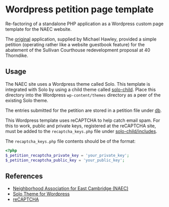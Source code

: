 # Wordpress petition page template

Re-factoring of a standalone PHP application as a Wordpress custom page template for the NAEC website.

The [original](original/) application, supplied by Michael Hawley, provided a simple petition (operating rather like a website guestbook feature) for the abatement of the Sullivan Courthouse redevelopment proposal at 40 Thorndike.

## Usage

The NAEC site uses a Wordpress theme called Solo. This template is integrated with Solo by using a child theme called [solo-child](solo-child/). Place this directory into the Wordpress `wp-content/themes` directory as a peer of the existing Solo theme.

The entries submitted for the petition are stored in a petition file under [db](db/).

This Wordpress template uses reCAPTCHA to help catch email spam. For this to work, public and private keys, registered at the reCAPTCHA site, must be added to the `recaptcha_keys.php` file under [solo-child/includes](solo-child/includes/).

The `recaptcha_keys.php` file contents should be of the format:
```php
<?php
$_petition_recaptcha_private_key = 'your_private_key';
$_petition_recaptcha_public_key = 'your_public_key';
```

## References

* [Neighborhood Association for East Cambridge (NAEC)](http://NAeastCambridge.org)
* [Solo Theme for Wordpress](http://themetrust.com/themes/solo)
* [reCAPTCHA](http://www.google.com/recaptcha)
